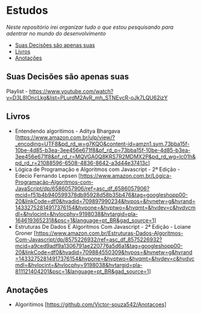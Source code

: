 # Estudos
*Neste repositório irei organizar tudo o que estou pesquisando para adentrar no mundo do desenvolvimento*

- [Suas Decisões são apenas suas](#Suas-Decisões-são-apenas-suas)
- [Livros](#Livros)
- [Anotações](#Anotações)

## Suas Decisões são apenas suas

Playlist - https://www.youtube.com/watch?v=D3L8IOncLkg&list=PLurdM2AvR_mh_STNEvcR-oJk7LQU62izY


## Livros

- Entendendo algoritimos - Aditya Bhargava [https://www.amazon.com.br/ulp/view/?_encoding=UTF8&pd_rd_w=g7KQO&content-id=amzn1.sym.73bba15f-10be-4d85-b3ea-3ee456e671f8&pf_rd_p=73bba15f-10be-4d85-b3ea-3ee456e671f8&pf_rd_r=MQVGA0Q8KRS7R2MDMX2P&pd_rd_wg=lc01h&pd_rd_r=21088596-6508-4836-8642-a3d44e37413c]
- Lógica de Programação e Algoritmos com Javascript - 2ª Edição - Edecio Fernando Lepsen [https://www.amazon.com.br/Lógica-Programação-Algoritmos-com-JavaScript/dp/6586057906/ref=asc_df_6586057906?mcid=f51b4b940599378db95928d58b35b476&tag=googleshopp00-20&linkCode=df0&hvadid=709897990234&hvpos=&hvnetw=g&hvrand=14332752814917376154&hvpone=&hvptwo=&hvqmt=&hvdev=c&hvdvcmdl=&hvlocint=&hvlocphy=9198038&hvtargid=pla-1646193652318&psc=1&language=pt_BR&gad_source=1]
- Estruturas De Dados E Algoritmos Com Javascript - 2ª Edição - Loiane Groner  [https://www.amazon.com.br/Estruturas-Dados-Algoritmos-Com-Javascript/dp/8575226932/ref=asc_df_8575226932?mcid=a9ced9adf9a1306791ae220776a5d6a1&tag=googleshopp00-20&linkCode=df0&hvadid=709884550309&hvpos=&hvnetw=g&hvrand=14332752814917376154&hvpone=&hvptwo=&hvqmt=&hvdev=c&hvdvcmdl=&hvlocint=&hvlocphy=9198038&hvtargid=pla-811121404201&psc=1&language=pt_BR&gad_source=1]

## Anotações
- Algoritimos [https://github.com/Victor-souza542/Anotacoes]


